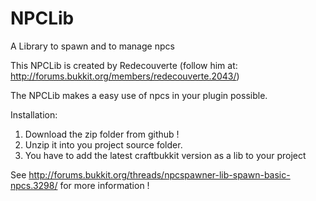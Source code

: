 NPCLib
======

A Library to spawn and to manage npcs 

This NPCLib is created by Redecouverte (follow him at: http://forums.bukkit.org/members/redecouverte.2043/)

The NPCLib makes a easy use of npcs in your plugin possible.

Installation:
1. Download the zip folder from github !
2. Unzip it into you project source folder.
3. You have to add the latest craftbukkit version as a lib to your project

See http://forums.bukkit.org/threads/npcspawner-lib-spawn-basic-npcs.3298/ for more information !
